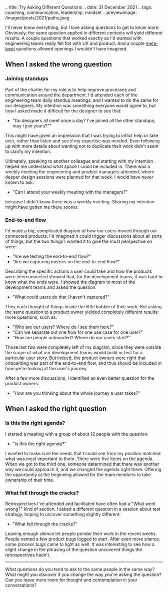 .. title: Try Asking Different Questions
.. date: 31 December 2021
.. tags: coaching, communication, leadership, mindset
.. previewimage: /images/posts/2021/paths.jpeg

I'll never know everything, but I love asking questions to get to know more. Obviously, the same question applied in different contexts will yield different results. A couple questions that worked exactly as I'd wanted with engineering teams really fell flat with UX and product. And a couple [meta-level](https://elizabethzagroba.com/posts/2021/delivering_information_vs_delivering_meta_information/) questions allowed openings I wouldn't have imagined. 

## When I asked the wrong question

### Joining standups

Part of the charter for my role is to help improve processes and communication around the department. I'd attended each of the engineering team daily standup meetings, and I wanted to do the same for our designers. My intention was something everyone would agree to, but how I asked made it difficult for the designer to see that:

- "Do designers all meet once a day? I've joined all the other standups; may I join yours?""

This might have given an impression that I was trying to inflict help or take over, rather than listen and see if my expertise was needed. Even following up with more details about wanting not to duplicate their work didn't seem to clarify my intention. 

Ultimately, speaking to another colleague and starting with my intention helped me understand what space I could be included in. There was a weekly meeting the engineering and product managers attended, where deeper design sessions were planned for that week. I would have never known to ask:

- "Can I attend your weekly meeting with the managers?" 

because I didn't know there was a weekly meeting. Sharing my intention might have gotten me there sooner.

### End-to-end flow

I'd made a big, complicated diagram of how our users moved through our connected products. I'd imagined it could trigger discussions about all sorts of things, but the two things I wanted it to give the most perspective on were:

- "Are we testing the end-to-end flow?"
- "Are we capturing metrics on the end-to-end flow?"

Describing the specific actions a user could take and how the products were interconnected showed that, for the development teams, it was hard to know what the ends were. I showed the diagram to most of the development teams and asked the question:

- "What could users do that I haven't captured?"

They each thought of things inside the little bubble of their work. But asking the same question to a product owner yielded completely different results: more questions, such as:

- "Who are our users? Where do I see them here?"
- "Can we separate out one flow for one use case for one user?"
- "How are people onboarded? Where do our users start?"

Those last two were completely left of my diagram, since they were outside the scope of what our development teams would build or test for a particular user story. But indeed, the product owners were right that onboarding was part of the end-to-end flow, and thus should be included in how we're looking at the user's journey. 

After a few more discussions, I identified an even better question for the product owners: 

- "How are you thinking about the whole journey a user takes?" 

## When I asked the right question

### Is this the right agenda?

I started a meeting with a group of about 12 people with the question:

- "Is this the right agenda?" 

I wanted to make sure the needs that I could see from my position matched what was most important to them. There were five items on the agenda. When we got to the third one, someone determined that there was another way we could approach it, and we changed the agenda right there. Offering the opportunity at the beginning allowed for the team members to take ownership of their time. 

### What fell through the cracks? 

Retrospectives I've attended and facilitated have often had a "What went wrong?" kind of section. I asked a different question in a session about test strategy, hoping to uncover something slightly different: 

- "What fell through the cracks?" 

Leaving enough silence let people ponder their work in the recent weeks. People named a few product bugs logged to start. After even more silence, some process bugs came to light as well. It was interesting to see how a slight change in the phrasing of the question uncovered things the retrospectives hadn't. 

---

What questions do you tend to ask to the same people in the same way? What might you discover if you change the way you're asking the question? Can you leave more room for thought and contemplation in your conversations?

